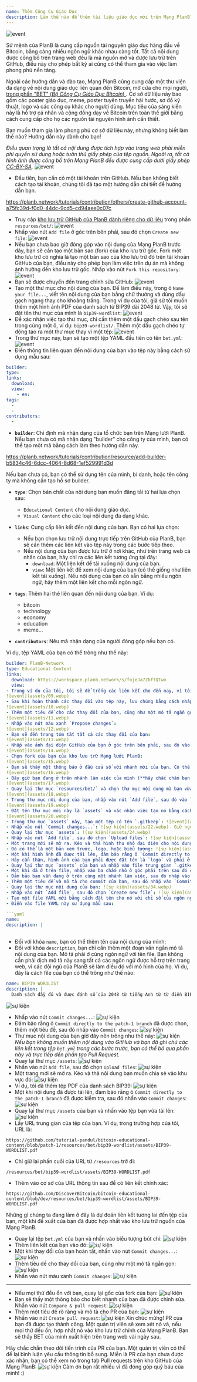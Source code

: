 ```yaml
---
name: Thêm Công Cụ Giáo Dục
description: Làm thế nào để thêm tài liệu giáo dục mới trên Mạng PlanB?
---
```

![event](assets/cover.webp)

Sứ mệnh của PlanB là cung cấp nguồn tài nguyên giáo dục hàng đầu về Bitcoin, bằng càng nhiều ngôn ngữ khác nhau càng tốt. Tất cả nội dung được công bố trên trang web đều là mã nguồn mở và được lưu trữ trên GitHub, điều này cho phép bất kỳ ai cũng có thể tham gia vào việc làm phong phú nền tảng.

Ngoài các hướng dẫn và đào tạo, Mạng PlanB cũng cung cấp một thư viện đa dạng về nội dung giáo dục liên quan đến Bitcoin, mở cửa cho mọi người, [trong phần "BET" (_Bộ Công Cụ Giáo Dục Bitcoin_) ](https://planb.network/resources/bet). Cơ sở dữ liệu này bao gồm các poster giáo dục, meme, poster tuyên truyền hài hước, sơ đồ kỹ thuật, logo và các công cụ khác cho người dùng. Mục tiêu của sáng kiến này là hỗ trợ cá nhân và cộng đồng dạy về Bitcoin trên toàn thế giới bằng cách cung cấp cho họ các nguồn tài nguyên hình ảnh cần thiết.

Bạn muốn tham gia làm phong phú cơ sở dữ liệu này, nhưng không biết làm thế nào? Hướng dẫn này dành cho bạn!

*Điều quan trọng là tất cả nội dung được tích hợp vào trang web phải miễn phí quyền sử dụng hoặc tuân thủ giấy phép của tệp nguồn. Ngoài ra, tất cả hình ảnh được công bố trên Mạng PlanB đều được cung cấp dưới giấy phép [CC-BY-SA](https://creativecommons.org/licenses/by-sa/4.0/).*
![event](assets/01.webp)
- Đầu tiên, bạn cần có một tài khoản trên GitHub. Nếu bạn không biết cách tạo tài khoản, chúng tôi đã tạo một hướng dẫn chi tiết để hướng dẫn bạn.

https://planb.network/tutorials/contribution/others/create-github-account-a75fc39d-f0d0-44dc-9cd5-cd94aee0c07c


- Truy cập [kho lưu trữ GitHub của PlanB dành riêng cho dữ liệu](https://github.com/PlanB-Network/bitcoin-educational-content/tree/dev/resources/bet) trong phần `resources/bet/`:
![event](assets/02.webp)
- Nhấp vào nút `Add file` ở góc trên bên phải, sau đó chọn `Create new file`:
![event](assets/03.webp)
- Nếu bạn chưa bao giờ đóng góp vào nội dung của Mạng PlanB trước đây, bạn sẽ cần tạo một bản sao (fork) của kho lưu trữ gốc. Fork một kho lưu trữ có nghĩa là tạo một bản sao của kho lưu trữ đó trên tài khoản GitHub của bạn, điều này cho phép bạn làm việc trên dự án mà không ảnh hưởng đến kho lưu trữ gốc. Nhấp vào nút `Fork this repository`:
![event](assets/04.webp)
- Bạn sẽ được chuyển đến trang chỉnh sửa GitHub:
![event](assets/05.webp)
- Tạo một thư mục cho nội dung của bạn. Để làm điều này, trong ô `Name your file...`, viết tên nội dung của bạn bằng chữ thường và dùng dấu gạch ngang thay cho khoảng trắng. Trong ví dụ của tôi, giả sử tôi muốn thêm một hình ảnh PDF của danh sách từ BIP39 dài 2048 từ. Vậy, tôi sẽ đặt tên thư mục của mình là `bip39-wordlist`: ![event](assets/06.webp)
- Để xác nhận việc tạo thư mục, chỉ cần thêm một dấu gạch chéo sau tên trong cùng một ô, ví dụ: `bip39-wordlist/`. Thêm một dấu gạch chéo tự động tạo ra một thư mục thay vì một tệp:
![event](assets/07.webp)
- Trong thư mục này, bạn sẽ tạo một tệp YAML đầu tiên có tên `bet.yml`:
![event](assets/08.webp)
- Điền thông tin liên quan đến nội dung của bạn vào tệp này bằng cách sử dụng mẫu sau:

```yaml
builder: 
type: 
links:
  download: 
  view: 
    - en: 
tags:
  - 
  - 
contributors:
  - 
```
- **`builder`**: Chỉ định mã nhận dạng của tổ chức bạn trên Mạng lưới PlanB. Nếu bạn chưa có mã nhận dạng "builder" cho công ty của mình, bạn có thể tạo một mã bằng cách làm theo hướng dẫn này.

https://planb.network/tutorials/contribution/resource/add-builder-b5834c46-6dcc-4064-8d68-1ef529991d3d

 Nếu bạn chưa có, bạn có thể sử dụng tên của mình, bí danh, hoặc tên công ty mà không cần tạo hồ sơ builder.
- **`type`**: Chọn bản chất của nội dung bạn muốn đăng tải từ hai lựa chọn sau:
	- `Educational Content` cho nội dung giáo dục.
	- `Visual Content` cho các loại nội dung đa dạng khác.

- **`links`**: Cung cấp liên kết đến nội dung của bạn. Bạn có hai lựa chọn:
	- Nếu bạn chọn lưu trữ nội dung trực tiếp trên GitHub của PlanB, bạn sẽ cần thêm các liên kết vào tệp này trong các bước tiếp theo.
	- Nếu nội dung của bạn được lưu trữ ở nơi khác, như trên trang web cá nhân của bạn, hãy chỉ ra các liên kết tương ứng tại đây:
	    - `download`: Một liên kết để tải xuống nội dung của bạn.
	    - `view`: Một liên kết để xem nội dung của bạn (có thể giống như liên kết tải xuống). Nếu nội dung của bạn có sẵn bằng nhiều ngôn ngữ, hãy thêm một liên kết cho mỗi ngôn ngữ.

- **`tags`**: Thêm hai thẻ liên quan đến nội dung của bạn. Ví dụ:
	- bitcoin
	- technology
	- economy
	- education
	- meme...

- **`contributors`**: Nêu mã nhận dạng của người đóng góp nếu bạn có.

Ví dụ, tệp YAML của bạn có thể trông như thế này:

```yaml
builder: PlanB-Network
type: Educational Content
links:
  download: https://workspace.planb.network/s/fojeJa7ZbftQTwo
  view:
- Trong ví dụ của tôi, tôi sẽ để trống các liên kết cho đến nay, vì tôi sẽ thêm PDF của mình trực tiếp trên GitHub:
![event](assets/09.webp)
- Sau khi hoàn thành các thay đổi vào tệp này, lưu chúng bằng cách nhấp vào nút `Commit changes...`:
![event](assets/10.webp)
- Thêm một tiêu đề cho các thay đổi của bạn, cũng như một mô tả ngắn gọn:
![event](assets/11.webp)
- Nhấp vào nút màu xanh `Propose changes`:
![event](assets/12.webp)
- Bạn sẽ đến trang tóm tắt tất cả các thay đổi của bạn:
![event](assets/13.webp)
- Nhấp vào ảnh đại diện GitHub của bạn ở góc trên bên phải, sau đó vào `Your Repositories`:
![event](assets/14.webp)
- Chọn fork của bạn của kho lưu trữ Mạng lưới PlanB:
![event](assets/15.webp)
- Bạn sẽ thấy một thông báo ở đầu cửa sổ với nhánh mới của bạn. Có thể nó được gọi là `patch-1`. Nhấp vào nó:
![event](assets/16.webp)
- Bây giờ bạn đang ở trên nhánh làm việc của mình (**hãy chắc chắn bạn đang ở trên cùng một nhánh với các thay đổi trước đó của bạn, điều này rất quan trọng!**):
![event](assets/17.webp)
- Quay lại thư mục `resources/bet/` và chọn thư mục nội dung mà bạn vừa tạo trong commit trước:
![event](assets/18.webp)
- Trong thư mục nội dung của bạn, nhấp vào nút `Add file`, sau đó vào `Create new file`:
![event](assets/19.webp)
- Đặt tên thư mục mới này là `assets` và xác nhận việc tạo nó bằng cách đặt một dấu gạch chéo `/` ở cuối:
![event](assets/20.webp)
- Trong thư mục `assets` này, tạo một tệp có tên `.gitkeep`: ![event](assets/21.webp)
- Nhấp vào nút `Commit changes...`: ![sự kiện](assets/22.webp)- Giữ nguyên tiêu đề commit mặc định, và đảm bảo rằng ô `Commit directly to the patch-1 branch` đã được chọn, sau đó nhấp vào `Commit changes`: ![sự kiện](assets/23.webp)
- Quay lại thư mục `assets`: ![sự kiện](assets/24.webp)
- Nhấp vào nút `Add file`, sau đó chọn `Upload files`: ![sự kiện](assets/25.webp)
- Một trang mới sẽ mở ra. Kéo và thả hình thu nhỏ đại diện cho nội dung của bạn vào khu vực này. Hình ảnh này sẽ được hiển thị trên trang web của PlanB Network: ![sự kiện](assets/26.webp)
- Đó có thể là một bản xem trước, logo, hoặc biểu tượng: ![sự kiện](assets/27.webp)
- Một khi hình ảnh đã được tải lên, đảm bảo rằng ô `Commit directly to the patch-1 branch` đã được chọn, sau đó nhấp vào `Commit changes`: ![sự kiện](assets/28.webp)
- Hãy cẩn thận, hình ảnh của bạn phải được đặt tên là `logo` và phải ở định dạng `.webp`. Tên file đầy đủ do đó phải là: `logo.webp`: ![sự kiện](assets/29.webp)
- Quay lại thư mục `assets` của bạn và nhấp vào file trung gian `.gitkeep`: ![sự kiện](assets/30.webp)
- Một khi đã ở trên file, nhấp vào ba chấm nhỏ ở góc phải trên sau đó chọn `Delete file`: ![sự kiện](assets/31.webp)
- Đảm bảo bạn vẫn đang ở trên cùng một nhánh làm việc, sau đó nhấp vào nút `Commit changes`: ![sự kiện](assets/32.webp)
- Thêm một tiêu đề và mô tả cho commit của bạn, sau đó nhấp vào `Commit changes`: ![sự kiện](assets/33.webp)
- Quay lại thư mục nội dung của bạn: ![sự kiện](assets/34.webp)
- Nhấp vào nút `Add file`, sau đó chọn `Create new file`: ![sự kiện](assets/35.webp)
- Tạo một file YAML mới bằng cách đặt tên cho nó với chỉ số của ngôn ngữ mẹ đẻ của bạn. File này sẽ được sử dụng để mô tả nội dung. Ví dụ, nếu tôi muốn viết mô tả của mình bằng tiếng Anh, tôi sẽ đặt tên file này là `en.yml`: ![sự kiện](assets/36.webp)
- Điền vào file YAML này sử dụng mẫu sau:

```yaml
name: 
description: |
  
```

- Đối với khóa `name`, bạn có thể thêm tên của nội dung của mình;
- Đối với khóa `description`, bạn chỉ cần thêm một đoạn văn ngắn mô tả nội dung của bạn. Mô tả phải ở cùng ngôn ngữ với tên file. Bạn không cần phải dịch mô tả này sang tất cả các ngôn ngữ được hỗ trợ trên trang web, vì các đội ngũ của PlanB sẽ làm điều đó với mô hình của họ.
Ví dụ, đây là cách file của bạn có thể trông như thế nào:

```yaml
name: BIP39 WORDLIST
description: |
  Danh sách đầy đủ và được đánh số của 2048 từ tiếng Anh từ từ điển BIP39 được sử dụng để mã hóa các cụm từ ghi nhớ. Tài liệu có thể được in trên một trang duy nhất.
```

![sự kiện](assets/37.webp)
- Nhấp vào nút `Commit changes...`:
![sự kiện](assets/38.webp)
- Đảm bảo rằng ô `Commit directly to the patch-1 branch` đã được chọn, thêm một tiêu đề, sau đó nhấp vào `Commit changes`:
![sự kiện](assets/39.webp)
- Thư mục nội dung của bạn giờ đây nên trông như thế này:
![sự kiện](assets/40.webp)
*Nếu bạn không muốn thêm nội dung vào GitHub và bạn đã ghi chú các liên kết trong tệp `bet.yml` trong các bước trước, bạn có thể bỏ qua phần này và trực tiếp đến phần tạo Pull Request.*
- Quay lại thư mục `/assets`:
![sự kiện](assets/41.webp)
- Nhấn vào nút `Add file`, sau đó chọn `Upload files`:
![sự kiện](assets/42.webp)
- Một trang mới sẽ mở ra. Kéo và thả nội dung bạn muốn chia sẻ vào khu vực đó:
![sự kiện](assets/43.webp)
- Ví dụ, tôi đã thêm tệp PDF của danh sách BIP39:
![sự kiện](assets/44.webp)
- Một khi nội dung đã được tải lên, đảm bảo rằng ô `Commit directly to the patch-1 branch` đã được kiểm tra, sau đó nhấn vào `Commit changes`:
![sự kiện](assets/45.webp)
- Quay lại thư mục `/assets` của bạn và nhấn vào tệp bạn vừa tải lên:
![sự kiện](assets/46.webp)
- Lấy URL trung gian của tệp của bạn. Ví dụ, trong trường hợp của tôi, URL là:

```url
https://github.com/tutorial-pandul/bitcoin-educational-content/blob/patch-1/resources/bet/bip39-wordlist/assets/BIP39-WORDLIST.pdf
```

- Chỉ giữ lại phần cuối của URL từ `/resources` trở đi:

```url
/resources/bet/bip39-wordlist/assets/BIP39-WORDLIST.pdf
```

- Thêm vào cơ sở của URL thông tin sau để có liên kết chính xác:

```url
https://github.com/DiscoverBitcoin/bitcoin-educational-content/blob/dev/resources/bet/bip39-wordlist/assets/BIP39-WORDLIST.pdf
```

Những gì chúng ta đang làm ở đây là dự đoán liên kết tương lai đến tệp của bạn, một khi đề xuất của bạn đã được hợp nhất vào kho lưu trữ nguồn của Mạng PlanB.
- Quay lại tệp `bet.yml` của bạn và nhấn vào biểu tượng bút chì: ![sự kiện](assets/47.webp)
- Thêm liên kết của bạn vào đó:
![sự kiện](assets/48.webp)
- Một khi thay đổi của bạn hoàn tất, nhấn vào nút `Commit changes...`:
![sự kiện](assets/49.webp)
- Thêm tiêu đề cho thay đổi của bạn, cũng như một mô tả ngắn gọn:
![sự kiện](assets/50.webp)
- Nhấn vào nút màu xanh `Commit changes`:
![sự kiện](assets/51.webp)

---

- Nếu mọi thứ đều ổn với bạn, quay lại gốc của fork của bạn:
![sự kiện](assets/52.webp)
- Bạn sẽ thấy một thông báo cho biết nhánh của bạn đã được chỉnh sửa. Nhấn vào nút `Compare & pull request`:
![sự kiện](assets/53.webp)
- Thêm một tiêu đề rõ ràng và mô tả cho PR của bạn:
![sự kiện](assets/54.webp)
- Nhấn vào nút `Create pull request`:
![sự kiện](assets/55.webp)
Xin chúc mừng! PR của bạn đã được tạo thành công. Một quản trị viên sẽ xem xét nó và, nếu mọi thứ đều ổn, hợp nhất nó vào kho lưu trữ chính của Mạng PlanB. Bạn sẽ thấy BET của mình xuất hiện trên trang web vài ngày sau.

Hãy chắc chắn theo dõi tiến trình của PR của bạn. Một quản trị viên có thể để lại bình luận yêu cầu thông tin bổ sung. Miễn là PR của bạn chưa được xác nhận, bạn có thể xem nó trong tab Pull requests trên kho GitHub của Mạng PlanB:
![sự kiện](assets/56.webp)
Cảm ơn bạn rất nhiều vì đã đóng góp quý báu của mình! :)
